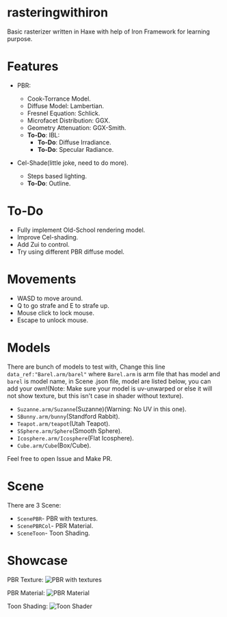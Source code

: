 # rasteringwithiron
Basic rasterizer written in Haxe with help of Iron Framework for learning purpose.

# Features
* PBR:
	* Cook-Torrance Model.
	* Diffuse Model: Lambertian.
	* Fresnel Equation: Schlick.
	* Microfacet Distribution: GGX.
	* Geometry Attenuation: GGX-Smith.
	* **To-Do**: IBL:
		* **To-Do**: Diffuse Irradiance.
		* **To-Do**: Specular Radiance.

* Cel-Shade(little joke, need to do more).
	* Steps based lighting.
	* **To-Do**: Outline.

# To-Do
* Fully implement Old-School rendering model.
* Improve Cel-shading.
* Add Zui to control.
* Try using different PBR diffuse model.

# Movements
* WASD to move around.
* Q to go strafe and E to strafe up.
* Mouse click to lock mouse.
* Escape to unlock mouse.

# Models
There are bunch of models to test with, Change this line ``data_ref:"Barel.arm/barel"`` where `Barel.arm` is arm file that has model and `barel` is model name, in Scene .json file, model are listed below, you can add your own!(Note: Make sure your model is uv-unwarped or else it will not show texture, but this isn't case in shader without texture).
* `Suzanne.arm/Suzanne`(Suzanne)(Warning: No UV in this one).
* `SBunny.arm/bunny`(Standford Rabbit).
* `Teapot.arm/teapot`(Utah Teapot).
* `SSphere.arm/Sphere`(Smooth Sphere).
* `Icosphere.arm/Icosphere`(Flat Icosphere).
* `Cube.arm/Cube`(Box/Cube).

Feel free to open Issue and Make PR.

# Scene
There are 3 Scene:
* `ScenePBR`- PBR with textures.
* `ScenePBRCol`- PBR Material.
* `SceneToon`- Toon Shading.

# Showcase
PBR Texture:
![PBR with textures](https://blackgoku36.github.io/rasteringwithiron/Demo/Assets/PBRTexure.png)

PBR Material:
![PBR Material](https://blackgoku36.github.io/rasteringwithiron/Demo/Assets/PBRColor.png)

Toon Shading:
![Toon Shader](https://blackgoku36.github.io/rasteringwithiron/Demo/Assets/ToonShader.png)